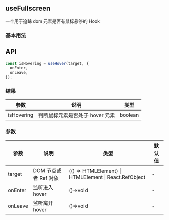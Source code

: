 ## useFullscreen

一个用于追踪 dom 元素是否有鼠标悬停的 Hook

### 基本用法

<demo src="./demo/demo1.vue"
  language="vue"
  title="基本用法"
  desc="使用 ref 设置需要需要监听的元素。">
</demo>

<demo src="./demo/demo2.vue"
  language="vue"
  title="传入Dom元素"
  desc="传入 function 并返回一个 dom 元素。">
</demo>

## API

```javascript
const isHovering = useHover(target, {
  onEnter,
  onLeave,
});
```

### 结果

| 参数       | 说明                            | 类型    |
| ---------- | ------------------------------- | ------- |
| isHovering | 判断鼠标元素是否处于 hover 元素 | boolean |

### 参数

| 参数    | 说明                  | 类型                                                  | 默认值 |
| ------- | --------------------- | ----------------------------------------------------- | ------ |
| target  | DOM 节点或者 Ref 对象 | (() => HTMLElement) \| HTMLElement \| React.RefObject | -      |
| onEnter | 监听进入 hover        | ()=>void                                              | -      |
| onLeave | 监听离开 hover        | ()=>void                                              | -      |
